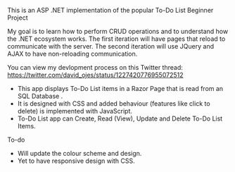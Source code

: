 This is an ASP .NET implementation of the popular To-Do List Beginner Project

My goal is to learn how to perform CRUD operations and to understand how the .NET ecosystem works.
The first iteration will have pages that reload to communicate with the server.
The second iteration will use JQuery and AJAX to have non-reloading communication.

You can view my devlopment process on this Twitter thread: https://twitter.com/david_ojes/status/1227420776955072512


* This app displays To-Do List items in a Razor Page that is read from an SQL Database .
* It is designed with CSS and added behaviour (features like click to delete) is implemented with JavaScript.
* To-Do List app can Create, Read (View), Update and Delete To-Do List Items.

To-do

* Will update the colour scheme and design.
* Yet to have responsive design with CSS.


